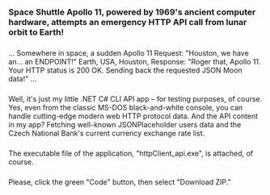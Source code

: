 ### Space Shuttle Apollo 11, powered by 1969's ancient computer hardware, attempts an emergency HTTP API call from lunar orbit to Earth!
###
...
Somewhere in space, a sudden Apollo 11 Request: "Houston, we have an... an ENDPOINT!" 
Earth, USA, Houston,  Response: "Roger that, Apollo 11. Your HTTP status is 200 OK. Sending back the requested JSON Moon data!"
...
###
Well, it's just my little .NET C# CLI API app – for testing purposes, of course.
Yes, even from the classic MS-DOS black-and-white console, you can handle cutting-edge modern web HTTP protocol data.
And the API content in my app? Fetching well-known JSONPlaceholder users data and the Czech National Bank's current currency exchange rate list.
###
The executable file of the application, "httpClient_api.exe", is attached, of course.
 ###
Please, click the green "Code" button, then select "Download ZIP."


